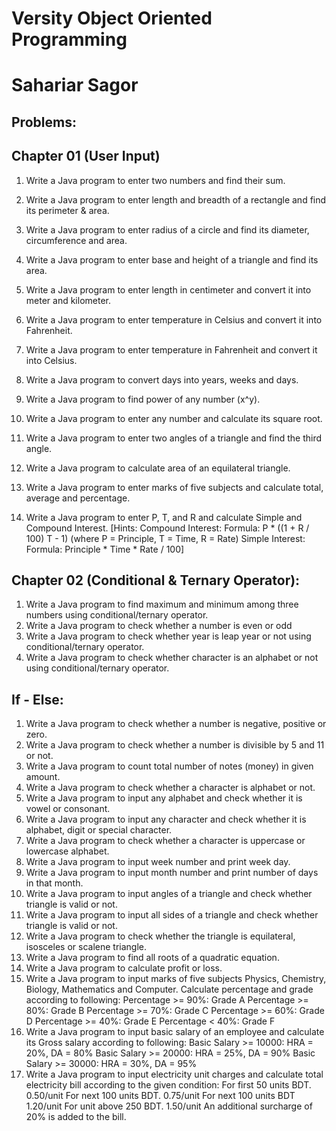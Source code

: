 # Versity Object Oriented Programming 
# Sahariar Sagor 

## Problems: 
## Chapter 01 (User Input)
1. Write a Java program to enter two numbers and find their sum.
2. Write a Java program to enter length and breadth of a rectangle and find its perimeter 
& area.

3.  Write a Java program to enter radius of a circle and find its diameter, circumference 
and area.

4.  Write a Java program to enter base and height of a triangle and find its area.

5.  Write a Java program to enter length in centimeter and convert it into meter and 
kilometer.

6.  Write a Java program to enter temperature in Celsius and convert it into Fahrenheit.

7.  Write a Java program to enter temperature in Fahrenheit and convert it into Celsius. 

8. Write a Java program to convert days into years, weeks and days.

9. Write a Java program to find power of any number (x^y).
10. Write a Java program to enter any number and calculate its square root.
11. Write a Java program to enter two angles of a triangle and find the third angle.
12. Write a Java program to calculate area of an equilateral triangle.
13. Write a Java program to enter marks of five subjects and calculate total, average and
percentage.
14. Write a Java program to enter P, T, and R and calculate Simple and Compound
Interest.
[Hints:
Compound Interest:
Formula: P * ((1 + R / 100) T - 1) (where P = Principle, T = Time, R = Rate)
Simple Interest:
Formula: Principle * Time * Rate / 100]

## Chapter 02 (Conditional & Ternary Operator):
1. Write a Java program to find maximum and minimum among three numbers
using conditional/ternary operator.
2. Write a Java program to check whether a number is even or odd 
3. Write a Java program to check whether year is leap year or not
using conditional/ternary operator.
4.  Write a Java program to check whether character is an alphabet or not using conditional/ternary operator.

## If - Else: 
1. Write a Java program to check whether a number is negative, positive or zero.
2. Write a Java program to check whether a number is divisible by 5 and 11 or not.
3. Write a Java program to count total number of notes (money) in given amount.
4. Write a Java program to check whether a character is alphabet or not.
5. Write a Java program to input any alphabet and check whether it is vowel or
consonant.
6. Write a Java program to input any character and check whether it is alphabet, digit or special character. 
7. Write a Java program to check whether a character is uppercase or lowercase
alphabet.
8. Write a Java program to input week number and print week day.
9. Write a Java program to input month number and print number of days in that month.
10. Write a Java program to input angles of a triangle and check whether triangle is valid or not.
11. Write a Java program to input all sides of a triangle and check whether triangle is valid or not.
12. Write a Java program to check whether the triangle is equilateral, isosceles or scalene triangle.
13. Write a Java program to find all roots of a quadratic equation.
14. Write a Java program to calculate profit or loss.
15. Write a Java program to input marks of five subjects Physics, Chemistry, Biology,
Mathematics and Computer. Calculate percentage and grade according to following:
Percentage >= 90%: Grade A
Percentage >= 80%: Grade B
Percentage >= 70%: Grade C
Percentage >= 60%: Grade D
Percentage >= 40%: Grade E
Percentage < 40%: Grade F
16. Write a Java program to input basic salary of an employee and calculate its Gross
salary according to following:
Basic Salary >= 10000: HRA = 20%, DA = 80%
Basic Salary >= 20000: HRA = 25%, DA = 90%
Basic Salary >= 30000: HRA = 30%, DA = 95%
17. Write a Java program to input electricity unit charges and calculate total electricity
bill according to the given condition:
For first 50 units BDT. 0.50/unit
For next 100 units BDT. 0.75/unit
For next 100 units BDT 1.20/unit
For unit above 250 BDT. 1.50/unit
An additional surcharge of 20% is added to the bill. 
